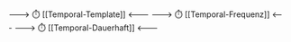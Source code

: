 ---> ⏱️ [[Temporal-Template]] <---
---> ⏱️ [[Temporal-Frequenz]] <---
---> ⏱️ [[Temporal-Dauerhaft]] <---
